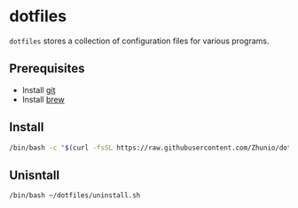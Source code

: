 # dotfiles

`dotfiles` stores a collection of configuration files for various programs.

## Prerequisites

- Install [git](https://git-scm.com/downloads)
- Install [brew](https://brew.sh/)

## Install

```bash
/bin/bash -c "$(curl -fsSL https://raw.githubusercontent.com/Zhunio/dotfiles/main/install.sh)"
```

## Unisntall

```bash
/bin/bash ~/dotfiles/uninstall.sh
```
